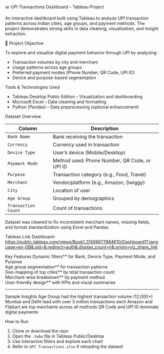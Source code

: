 📊 UPI Transactions Dashboard – Tableau Project

An interactive dashboard built using Tableau to analyze UPI transaction patterns across Indian cities, age groups, and payment methods. The project demonstrates strong skills in data cleaning, visualization, and insight extraction.

📌 Project Objective

To explore and visualize digital payment behavior through UPI by analyzing:
- Transaction volumes by city and merchant
- Usage patterns across age groups
- Preferred payment modes (Phone Number, QR Code, UPI ID)
- Device and purpose-based segmentation

Tools & Technologies Used

- Tableau Desktop Public Edition – Visualization and dashboarding
- Microsoft Excel – Data cleaning and formatting
- Python (Pandas) – Data preprocessing (optional enhancement)


Dataset Overview

| Column             | Description                                   |
|--------------------|-----------------------------------------------|
| `Bank Name`        | Bank receiving the transaction                |
| `Currency`         | Currency used in transaction                  |
| `Device Type`      | User’s device (Mobile/Desktop)                |
| `Payment Mode`     | Method used: Phone Number, QR Code, or UPI ID |
| `Purpose`          | Transaction category (e.g., Food, Travel)     |
| `Merchant`         | Vendor/platform (e.g., Amazon, Swiggy)        |
| `City`             | Location of user                              |
| `Age Group`        | Grouped by demographics                       |
| `Transaction Count`| Count of transactions                         |


Dataset was cleaned to fix inconsistent merchant names, missing fields, and format standardization using Excel and Pandas.

Tableau Link Dashboard- https://public.tableau.com/views/Book1_17499677884610/Dashboard1?:language=en-GB&:sid=&:redirect=auth&:display_count=n&:origin=viz_share_link



Key Features
Dynamic filters** for Bank, Device Type, Payment Mode, and Purpose  
Age group segmentation** for transaction patterns  
Geo-mapping of top cities** by total transaction count  
Merchant-wise breakdown** by payment method  
User-friendly design** with KPIs and visual summaries

---
Sample Insights
Age Group had the highest transaction volume (12,000+)
Mumbai and Delhi lead with over 3 million transactions each
Amazon and Flipkart are top merchants across all methods
QR Code and UPI ID dominate digital payments

How to Run
1. Clone or download the repo  
2. Open the `.twbx` file in Tableau Public/Desktop  
3. Use interactive filters and explore each chart  
4. Refer to `UPI Transactions.xlsx` if reloading the dataset



